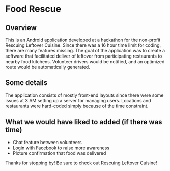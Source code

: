 Food Rescue
===========

Overview
-----------
This is an Android application developed at a hackathon for the non-profit
Rescuing Leftover Cuisine. Since there was a 16 hour time limit for
coding, there are many features missing. The goal of the application was
to create a software that facilitated deliver of leftover from participating
restaurants to nearby food kitchens. Volunteer drivers would be notified,
and an optimized route would be automatically generated.

Some details
-----------
The application consists of mostly front-end layouts since there were
some issues at 3 AM setting up a server for managing users. Locations 
and restaurants were hard-coded simply because of the time constraint.

What we would have liked to added (if there was time)
------------
* Chat feature between volunteers
* Login with Facebook to raise more awareness
* Picture confirmation that food was delivered

Thanks for stopping by! Be sure to check out Rescuing Leftover Cuisine!
